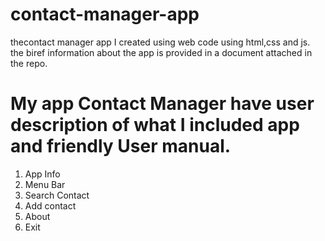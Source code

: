 # contact-manager-app
thecontact manager app I created using web code using  html,css and js.
the biref information about the app is provided in a  document attached in the repo.
# My app Contact Manager have user description of what I included app and friendly User manual.
1. App Info
2. Menu Bar
3. Search Contact
4. Add contact
5. About 
6. Exit 

